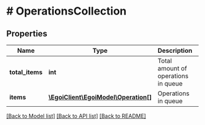 # # OperationsCollection

## Properties

Name | Type | Description | Notes
------------ | ------------- | ------------- | -------------
**total_items** | **int** | Total amount of operations in queue | [optional] 
**items** | [**\EgoiClient\EgoiModel\Operation[]**](Operation.md) | Operations in queue | [optional] 

[[Back to Model list]](../../README.md#documentation-for-models) [[Back to API list]](../../README.md#documentation-for-api-endpoints) [[Back to README]](../../README.md)


